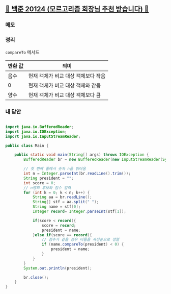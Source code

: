 ##  [🤎 백준 20124 (모르고리즘 회장님 추천 받습니다) 🤎](https://www.acmicpc.net/problem/20124)



### 메모


### 정리
`compareTo` 메서드

| 반환 값          | 의미                                    |
|------------------|-----------------------------------------|
| 음수             | 현재 객체가 비교 대상 객체보다 작음     |
| 0                | 현재 객체가 비교 대상 객체와 같음       |
| 양수             | 현재 객체가 비교 대상 객체보다 큼       |


### 내 답안 
```java

import java.io.BufferedReader;
import java.io.IOException;
import java.io.InputStreamReader;

public class Main {

    public static void main(String[] args) throws IOException {
        BufferedReader br = new BufferedReader(new InputStreamReader(System.in));

        // 첫 번째 줄에서 숫자 n을 읽어옴
        int n = Integer.parseInt(br.readLine().trim());
		String president = "";
		int score = 0;
        // n명의 후보와 점수 입력
        for (int k = 0; k < n; k++) {
			String aa = br.readLine();
			String[] stf = aa.split(" ");
			String name = stf[0];
			Integer record= Integer.parseInt(stf[1]);

			if(score < record){
				score = record;
				president = name;
			}else if(score == record){
				// 점수가 같을 경우 이름을 사전순으로 정렬
                if (name.compareTo(president) < 0) {
                    president = name;
                }
			}
        }
        System.out.println(president);

        br.close();
    }
}

```

